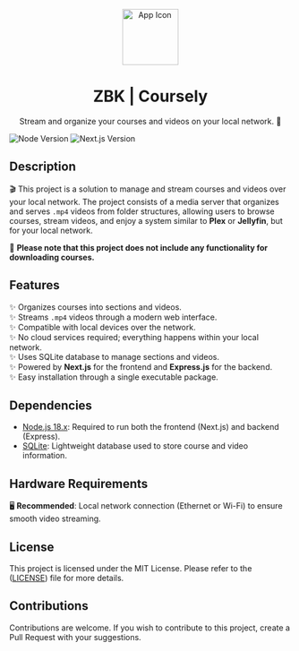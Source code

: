 <p align="center">
  <img src="https://zebelek.vercel.app/_next/static/media/Logo.1d5e7f97.svg" alt="App Icon" width="100">
</p>

<h1 align="center">ZBK | Coursely</h1>

<p align="center">
  Stream and organize your courses and videos on your local network. 🎥
</p>

![Node Version](https://img.shields.io/badge/Node-18.x-blue.svg)
![Next.js Version](https://img.shields.io/badge/Next.js-15.x-blue.svg)

## Description
🎬 This project is a solution to manage and stream courses and videos over your local network. The project consists of a media server that organizes and serves `.mp4` videos from folder structures, allowing users to browse courses, stream videos, and enjoy a system similar to **Plex** or **Jellyfin**, but for your local network.

🚧 **Please note that this project does not include any functionality for downloading courses.**  

## Features

✨ Organizes courses into sections and videos.  
✨ Streams `.mp4` videos through a modern web interface.  
✨ Compatible with local devices over the network.  
✨ No cloud services required; everything happens within your local network.  
✨ Uses SQLite database to manage sections and videos.  
✨ Powered by **Next.js** for the frontend and **Express.js** for the backend.  
✨ Easy installation through a single executable package.

## Dependencies

- [Node.js 18.x](https://nodejs.org/en/): Required to run both the frontend (Next.js) and backend (Express).
- [SQLite](https://www.sqlite.org/): Lightweight database used to store course and video information.

## Hardware Requirements

🖥️ **Recommended**: Local network connection (Ethernet or Wi-Fi) to ensure smooth video streaming.

## License

This project is licensed under the MIT License. Please refer to the ([LICENSE](https://github.com/Z3belek/Coursely/blob/main/LICENSE)) file for more details.

## Contributions

Contributions are welcome. If you wish to contribute to this project, create a Pull Request with your suggestions.

